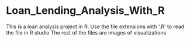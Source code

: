 # Loan_Lending_Analysis_With_R
This is a loan analysis project in R. Use the file extensions with '.R' to read the file in R studio
The rest of the files are images of visualizations
